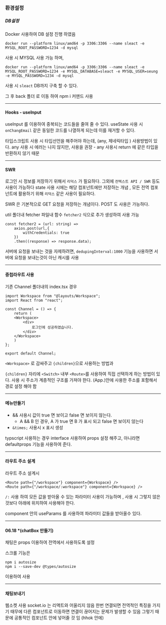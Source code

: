 ### 환경설정

##### DB설정

Docker 사용하여 DB 설정 진행 하였음

    docker run --platform linux/amd64 -p 3306:3306 --name sleact -e MYSQL_ROOT_PASSWORD=1234 -d mysql

사용 시 MYSQL 사용 가능 하며,

    docker run --platform linux/amd64 -p 3306:3306 --name sleact -e MYSQL_ROOT_PASSWORD=1234 -e MYSQL_DATABASE=sleact -e MYSQL_USER=seung -e MYSQL_PASSWORD=1234 -d mysql
 사용 시 `sleact` DB까지 구축 할 수 있다.

 그 후 back 폴더 로 이동 하여 npm i 커맨드 사용
 
---

#### Hooks - useInput

useInput 를 이용하여 중복되는 코드들을 줄여 줄 수 있다.
useState 사용 시 `onChangEmail` 같은 동일한 코드를 나열하게 되는데 이를 재거할 수 있다.

타입스크립트 사용 시 타입선언을 해주어야 하는데, (any, 제네릭타입 <T>) 사용방법이 있다.
any 사용 시 에러는 나지 않지만, <T>사용을 권장  - any 사용시 return 에 같은 타입을 반환하지 않기 때문 

---

#### SWR

로그인 시 정보를 저장하기 위해서 `리덕스` 가 필요하다.
그외에 `컨텍스트 API / SWR` 등도 사용이 가능하다
state 사용 시에는 해당 컴포넌트에만 저장하는 개념 , 모든 전역 컴포넌트에 활용하기 위해 `리덕스` 같은 사용이 필요하다.

SWR 은 기본적으로 GET 요청을 저장하는 개념이다.
POST 도 사용은 가능하다. 

util 폴더내 fetcher 파일내 함수 `fetcher2` 식으로 추가 생성하여 사용 가능

```
const fetcher2 = (url: string) => 
    axios.post(url,{
        withCredentials: true
    })
    .then((response) => response.data);
```

서버에 요청을 보내는 것을 자제하려면,
`dedupingInterval:1000` 기능을 사용하면 서버에 요청을 보내는것이 아닌 캐시를 사용

---

#### 중첩라우트 사용

기존 Channel 폴더내의 index.tsx 경우
```
import Workspace from "@layouts/Workspace";
import React from "react";

const Channel = () => {
    return (
    <Workspace>     
        <div>
            로그인에 성공하였습니다.
        </div>
    </Workspace>
    )
};

export default Channel;
```
`<Workspace>` 로 감싸주고 `{children}`으로 사용하는 방법과

`{children}` 자리에 `<Switch>` 내부 `<Route>`를 사용하여 직접 선택하게 하는 방법이 있다.
사용 시 주소가 계층적인 구조를 가져야 한다. (App.)안에 사용한 주소를 포함해서 경로 설정 해야 함

---

#### 메뉴만들기

-  && 사용시 값이 true 면 보이고 false 면 보이지 않는다.
    - A && B 인 경우, A 가 true 면 B 가 표시 되고 false 면 보이지 않는다
- `&times;` 사용시 x 표시 생성

typscript 사용하는 경우 interface 사용하여 props 설정 해주고, 아니라면 defaultprops 기능을 사용하여 준다.

---

#### 라우트 주소 설계

라우트 주소 설계시 
```
<Route path={"/workspace"} component={Workspace} />
<Route path={"/workspace/:workspace"} component={Workspace} />
```

`/:` 사용 하여 모든 값을 받아올 수 있는 파라미터 사용이 가능하며 , 사용 시 그렇지 않은것보다 아래에 위치하여 사용해야 한다.

component 안의 useParams 를 사용하여 파라미터 값들을 받아올수 있다.

---

#### 06.18 *(chatBox 만들기)

채팅은 props 이용하여 전역에서 사용하도록 설정

스크롤 기능은 

    npm i autosize
    npm i --save-dev @types/autosize

이용하여 사용


---

#### 채팅보내기

웹소켓 사용
socket.io 는 리액트와 어울리지 않음
한번 연결되면 전역적인 특징을 가지기 때무에 다른 컴포넌트로 이동하면 연결이 끊어지는 문제가 발생할 수 있음
그렇기 때문에 공통적인 컴포넌트 안에 넣어줄 것 임 (hhok 안에)